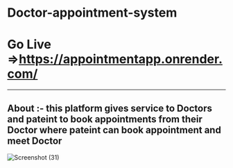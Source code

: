 # Doctor-appointment-system
# Go Live =>https://appointmentapp.onrender.com/
---
About :- this platform gives service to Doctors and pateint to book appointments  from their Doctor where pateint can book appointment and meet Doctor
--

![Screenshot (31)](https://user-images.githubusercontent.com/101393601/227622189-b8b32d93-a55a-4d6a-9e6c-0fa404611beb.png)
